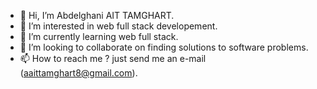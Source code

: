 - 👋 Hi, I’m Abdelghani AIT TAMGHART.
- 👀 I’m interested in web full stack developement.
- 🌱 I’m currently learning web full stack.
- 💞️ I’m looking to collaborate on finding solutions to software problems.
- 📫 How to reach me ? just send me an e-mail (aaittamghart8@gmail.com).

<!---
abdelghani1002/abdelghani1002 is a ✨ special ✨ repository because its `README.md` (this file) appears on your GitHub profile.
You can click the Preview link to take a look at your changes.
--->
